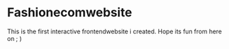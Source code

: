 # Fashionecomwebsite
This is the first interactive frontendwebsite i created. Hope its fun from here on ; )
